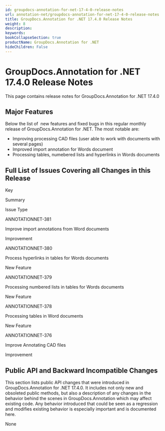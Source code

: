 ```yaml
---
id: groupdocs-annotation-for-net-17-4-0-release-notes
url: annotation-net/groupdocs-annotation-for-net-17-4-0-release-notes
title: GroupDocs.Annotation for .NET 17.4.0 Release Notes
weight: 8
description: 
keywords: 
bookCollapseSection: true
productName: GroupDocs.Annotation for .NET
hideChildren: False
---
```


# GroupDocs.Annotation for .NET 17.4.0 Release Notes

This page contains release notes for GroupDocs.Annotation for .NET 17.4.0

## Major Features

Below the list of  new features and fixed bugs in this regular monthly release of GroupDocs.Annotation for .NET. The most notable are:

*   Improving processing CAD files (user able to work with documents with several pages)
*   Improved import annotation for Words document
*   Processing tables, numebered lists and hyperlinks in Words documents

## Full List of Issues Covering all Changes in this Release

Key

Summary

Issue Type

ANNOTATIONNET-381

Improve import annotations from Word documents

Improvement

ANNOTATIONNET-380

Process hyperlinks in tables for Words documents

New Feature

ANNOTATIONNET-379

Processing numbered lists in tables for Words documents

New Feature

ANNOTATIONNET-378

Processing tables in Word documents

New Feature

ANNOTATIONNET-376

Improve Annotating CAD files

Improvement

## Public API and Backward Incompatible Changes

This section lists public API changes that were introduced in GroupDocs.Annotation for .NET 17.4.0. It includes not only new and obsoleted public methods, but also a description of any changes in the behavior behind the scenes in GroupDocs.Annotation which may affect existing code. Any behavior introduced that could be seen as a regression and modifies existing behavior is especially important and is documented here.

None
